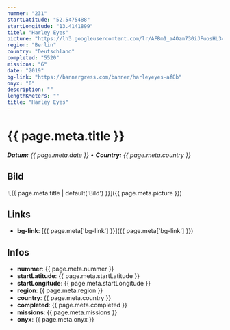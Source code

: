 ```yaml
---
nummer: "231"
startLatitude: "52.5475488"
startLongitude: "13.4141899"
titel: "Harley Eyes"
picture: "https://lh3.googleusercontent.com/lr/AFBm1_a4Ozm730iJFuosHL3c67Rr8mkgWIh_J2eH5aK-Gr0kDSHy4gXeYpB2IGanEdB33ITJaWSzAm-X0M-Brygq_F0C6m6MBNJssaILybCyZIfpJqfaBUE9mrmvf_P-7YhebbGE-a9usEs1y9W1tw1LnRUGj9n35i-TluluCa1MNm5Dwu_eVqCx6ClyhGKNe6I9HAAgzGq3r6Xgg7RTDHMEo4JjtFAX5vTwiYnnJJId-242yES32Wn5PMzsHibPAnVvoWHLO1KnffBnsqCemLINBSxym46tx_gLb8BmPu_lpq0_Zg5JLsdAQFkTGBdPD-WlhSzBhTj-772mCEPsb7YryoK5rGuJZUO4FP08SW3ct8QukYZam1TKbDl8V2RzyDLyORs4ACGXk0wHYnathk6kNMHyfBiwA4AeghmHR7hgf4en9bU33IdRMnk-7qwuBITc2FIbl0T6A6yeyVD8Z3kFp1IaHrysZuB0c0cVrqNIVLwIPv6V15gGmQDCZTcimVdQsHG4C9V_0TW2xGUQyQcmvgUHM-DvOnuQXxuySzTqPhJrhSUkhZcykoDE_7N_1BzpsxIyQoZs9uryx0dvqKH6-VsAOxQoUnSKgTE4sQhDX9BS1SJuoFyJLtrBNECASc7dA0Pzk06ytulYJ7Aqz6zg2_gpfWjrtzaYjBoMLY853DvkdJtacBILk-85FrlLgbAJCCUHzKlldV6Td4nXJ0ZegdfvXHP5Xh9RxVeR3g5uk7A48XXm7sTwEeSd26BSPbmLwXL2rvs6sAXCD3-a594wN-IEwA0X2kSzVhInOuYNdciA9zS2x79zqoqZpUKnw3Z2DN9SOHlRlEeSHdthKXBiYbIjgxwimzQ"
region: "Berlin"
country: "Deutschland"
completed: "5520"
missions: "6"
date: "2019"
bg-link: "https://bannergress.com/banner/harleyeyes-af8b"
onyx: "0"
description: ""
lengthKMeters: ""
title: "Harley Eyes"
---
```


# {{ page.meta.title }}
_**Datum:** {{ page.meta.date }} • **Country:** {{ page.meta.country }}_

## Bild
![{{ page.meta.title | default('Bild') }}]({{ page.meta.picture }})

## Links
- **bg-link**: [{{ page.meta['bg-link'] }}]({{ page.meta['bg-link'] }})

## Infos
- **nummer**: {{ page.meta.nummer }}
- **startLatitude**: {{ page.meta.startLatitude }}
- **startLongitude**: {{ page.meta.startLongitude }}
- **region**: {{ page.meta.region }}
- **country**: {{ page.meta.country }}
- **completed**: {{ page.meta.completed }}
- **missions**: {{ page.meta.missions }}
- **onyx**: {{ page.meta.onyx }}

